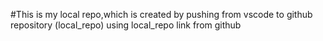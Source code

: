 #This is my local repo,which is created by pushing from vscode to github repository (local_repo) using local_repo link from github